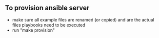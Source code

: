 ## To provision ansible server
- make sure all example files are renamed (or copied) and are the actual files playbooks need to be executed
- run "make provision"
